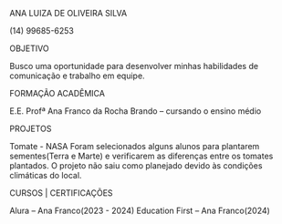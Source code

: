 ANA LUIZA DE OLIVEIRA SILVA

(14) 99685-6253 
 

OBJETIVO

Busco uma oportunidade para desenvolver minhas habilidades de comunicação e trabalho em equipe.


FORMAÇÃO ACADÊMICA

E.E. Profª Ana Franco da Rocha Brando – cursando o ensino médio 


PROJETOS

Tomate - NASA
Foram selecionados alguns alunos para plantarem sementes(Terra e Marte) e verificarem as diferenças entre os tomates plantados. O projeto não saiu como planejado devido às condições climáticas do local.


CURSOS | CERTIFICAÇÕES

Alura – Ana Franco(2023 - 2024)
Education First – Ana Franco(2024)
 
